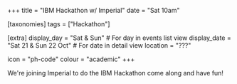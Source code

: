 +++
title = "IBM Hackathon w/ Imperial"
date = "Sat 10am"

[taxonomies]
tags = ["Hackathon"]

[extra]
display_day = "Sat & Sun"     # For day in events list view
display_date = "Sat 21 & Sun 22 Oct"  # For date in detail view
location = "???"

icon = "ph-code"
colour = "academic"
+++

We're joining Imperial to do the IBM Hackathon come along and have fun!